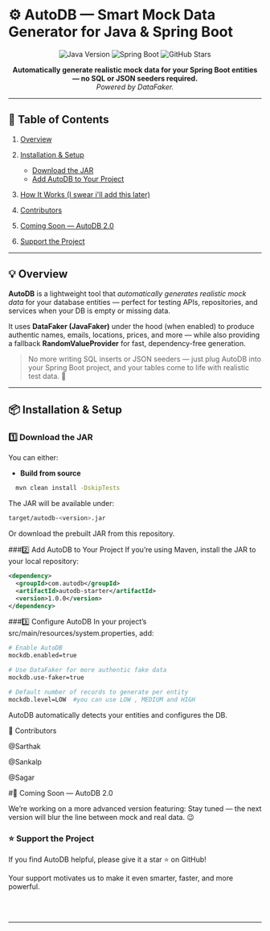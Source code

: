 # ⚙️ AutoDB — Smart Mock Data Generator for Java & Spring Boot

<p align="center">
  <img src="https://img.shields.io/badge/Java-17+-red?logo=openjdk" alt="Java Version" />
  <img src="https://img.shields.io/badge/Spring%20Boot-3.x-brightgreen?logo=springboot" alt="Spring Boot" />
  <img src="https://img.shields.io/github/stars/alivepool07/autodb?style=social" alt="GitHub Stars" />
</p>

<p align="center">
  <strong>Automatically generate realistic mock data for your Spring Boot entities — no SQL or JSON seeders required.</strong><br>
  <em>Powered by DataFaker.</em>
</p>

---

## 📑 Table of Contents

1. [Overview](#-overview)
2. [Installation & Setup](#-installation--setup)
   - [Download the JAR](#1️⃣-download-the-jar)
   - [Add AutoDB to Your Project](#2️⃣-add-autodb-to-your-project)

3. [How It Works  (I swear i'll add this later)](#-how-it-works) 
7. [Contributors](#-contributors)
8. [Coming Soon — AutoDB 2.0](#-coming-soon--autodb-20)
9. [Support the Project](#-support-the-project)

---

## 💡 Overview

**AutoDB** is a lightweight tool that *automatically generates realistic mock data* for your database entities — perfect for testing APIs, repositories, and services when your DB is empty or missing data.

It uses **DataFaker (JavaFaker)** under the hood (when enabled) to produce authentic names, emails, locations, prices, and more — while also providing a fallback **RandomValueProvider** for fast, dependency-free generation.

> No more writing SQL inserts or JSON seeders — just plug AutoDB into your Spring Boot project, and your tables come to life with realistic test data. 🚀

---

## 📦 Installation & Setup

### 1️⃣ Download the JAR

You can either:

- **Build from source**
```bash
  mvn clean install -DskipTests
```
The JAR will be available under:

```bash
target/autodb-<version>.jar
```
Or download the prebuilt JAR from this repository.

###2️⃣ Add AutoDB to Your Project
If you’re using Maven, install the JAR to your local repository:

```xml
<dependency>
  <groupId>com.autodb</groupId>
  <artifactId>autodb-starter</artifactId>
  <version>1.0.0</version>
</dependency>
```

###3️⃣ Configure AutoDB
In your project’s src/main/resources/system.properties, add:

```bash
# Enable AutoDB
mockdb.enabled=true

# Use DataFaker for more authentic fake data
mockdb.use-faker=true

# Default number of records to generate per entity
mockdb.level=LOW  #you can use LOW , MEDIUM and HIGH
```




AutoDB automatically detects your entities and configures the DB.


🤝 Contributors

@Sarthak 

@Sankalp

@Sagar

#🔮 Coming Soon — AutoDB 2.0

We’re working on a more advanced version featuring:
Stay tuned — the next version will blur the line between mock and real data. 😉

### ⭐ Support the Project
If you find AutoDB helpful, please give it a star ⭐ on GitHub!

Your support motivates us to make it even smarter, faster, and more powerful.

<br>
<br>




---







